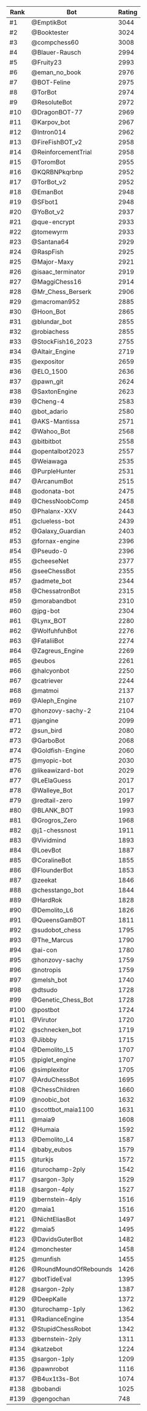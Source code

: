 Rank|Bot|Rating
---|---|---
#1|@EmptikBot|3044
#2|@Booktester|3024
#3|@compchess60|3008
#4|@Blauer-Rausch|2994
#5|@Fruity23|2993
#6|@eman_no_book|2976
#7|@BOT-Feline|2975
#8|@TorBot|2974
#9|@ResoluteBot|2972
#10|@DragonBOT-77|2969
#11|@Karpov_bot|2967
#12|@Intron014|2962
#13|@FireFishBOT_v2|2958
#14|@ReinforcementTrial|2958
#15|@ToromBot|2955
#16|@KQRBNPkqrbnp|2952
#17|@TorBot_v2|2952
#18|@EmanBot|2948
#19|@SFbot1|2948
#20|@YoBot_v2|2937
#21|@que-encrypt|2933
#22|@tomewyrm|2933
#23|@Santana64|2929
#24|@RaspFish|2925
#25|@Major-Maxy|2921
#26|@isaac_terminator|2919
#27|@MaggiChess16|2914
#28|@Mr_Chess_Berserk|2906
#29|@macroman952|2885
#30|@Hoon_Bot|2865
#31|@blundar_bot|2855
#32|@robiachess|2855
#33|@StockFish16_2023|2755
#34|@Altair_Engine|2719
#35|@expositor|2659
#36|@ELO_1500|2636
#37|@pawn_git|2624
#38|@SaxtonEngine|2623
#39|@Cheng-4|2583
#40|@bot_adario|2580
#41|@AKS-Mantissa|2571
#42|@Wahoo_Bot|2568
#43|@bitbitbot|2558
#44|@opentalbot2023|2557
#45|@Weiawaga|2535
#46|@PurpleHunter|2531
#47|@ArcanumBot|2515
#48|@odonata-bot|2475
#49|@ChessNoobComp|2458
#50|@Phalanx-XXV|2443
#51|@clueless-bot|2439
#52|@Galaxy_Guardian|2403
#53|@fornax-engine|2396
#54|@Pseudo-0|2396
#55|@cheeseNet|2377
#56|@seeChessBot|2355
#57|@admete_bot|2344
#58|@ChessatronBot|2315
#59|@morabandbot|2310
#60|@jpg-bot|2304
#61|@Lynx_BOT|2280
#62|@WolfuhfuhBot|2276
#63|@FataliiBot|2274
#64|@Zagreus_Engine|2269
#65|@eubos|2261
#66|@halcyonbot|2250
#67|@catriever|2244
#68|@matmoi|2137
#69|@Aleph_Engine|2107
#70|@honzovy-sachy-2|2104
#71|@jangine|2099
#72|@sun_bird|2080
#73|@GarboBot|2068
#74|@Goldfish-Engine|2060
#75|@myopic-bot|2030
#76|@likeawizard-bot|2029
#77|@LeElaGuess|2017
#78|@Walleye_Bot|2017
#79|@redtail-zero|1997
#80|@BLANK_BOT|1993
#81|@Grogros_Zero|1968
#82|@j1-chessnost|1911
#83|@Vividmind|1893
#84|@LoevBot|1887
#85|@CoralineBot|1855
#86|@FlounderBot|1853
#87|@zeekat|1846
#88|@chesstango_bot|1844
#89|@HardRok|1828
#90|@Demolito_L6|1826
#91|@QueensGamBOT|1811
#92|@sudobot_chess|1795
#93|@The_Marcus|1790
#94|@ai-con|1780
#95|@honzovy-sachy|1759
#96|@notropis|1759
#97|@melsh_bot|1740
#98|@dtsudo|1728
#99|@Genetic_Chess_Bot|1728
#100|@postbot|1724
#101|@Virutor|1720
#102|@schnecken_bot|1719
#103|@Jibbby|1715
#104|@Demolito_L5|1707
#105|@piglet_engine|1707
#106|@simplexitor|1705
#107|@ArduChessBot|1695
#108|@ChessChildren|1660
#109|@noobic_bot|1632
#110|@scottbot_maia1100|1631
#111|@maia9|1608
#112|@Humaia|1592
#113|@Demolito_L4|1587
#114|@baby_eubos|1579
#115|@turkjs|1572
#116|@turochamp-2ply|1542
#117|@sargon-3ply|1529
#118|@sargon-4ply|1527
#119|@bernstein-4ply|1516
#120|@maia1|1516
#121|@NichtEliasBot|1497
#122|@maia5|1495
#123|@DavidsGuterBot|1482
#124|@monchester|1458
#125|@munfish|1455
#126|@RoundMoundOfRebounds|1426
#127|@botTideEval|1395
#128|@sargon-2ply|1387
#129|@DeepKalle|1372
#130|@turochamp-1ply|1362
#131|@RadianceEngine|1354
#132|@StupidChessRobot|1342
#133|@bernstein-2ply|1311
#134|@katzebot|1224
#135|@sargon-1ply|1209
#136|@pawnrobot|1116
#137|@B4ux1t3s-Bot|1074
#138|@bobandi|1025
#139|@gengochan|748
